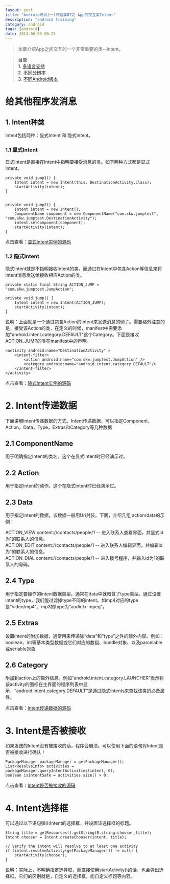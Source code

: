 ```yaml
---
layout: post
title: "Android培训(一)开始篇07之 App的交互类Intent"
description: "android training"
category: android
tags: [android]
date: 2014-06-03 09:25
---
```


> 本章介绍App之间交互的一个非常重要的类--Intent。

> **目录**  
> **1**. [多语言支持](#anchor1)  
> **2**. [不同分辨率](#anchor2)  
> **3**. [不同Android版本](#anchor3)  


<a name="anchor1"></a>
# 给其他程序发消息

## 1. Intent种类

Intent包括两种：显式Intent 和 隐式Intent。

### 1.1 显式Intent

显式Intent是直接在Intent中指明要接受消息的类。如下两种方式都是显式Intent。


    private void jump1() {
        Intent intent = new Intent(this, DestinationActivity.class);
        startActivity(intent);
    }   


    private void jump2() {
        Intent intent = new Intent();
        ComponentName component = new ComponentName("com.skw.jumptest", "com.skw.jumptest.DestinationActivity");
        intent.setComponent(component);
        startActivity(intent);
    }   

点击查看：[显式Intent实例的源码](TODO)



### 1.2 隐式Intent

隐式Intent就是不指明接收Intent的类，而通过在Intent中包含Action等信息来将Intent消息发送给接收相应Action的类。

    private static final String ACTION_JUMP = "com.skw.jumptest.JumpAction";

    private void jump() {
        Intent intent = new Intent(ACTION_JUMP);
        startActivity(intent);
    }   

说明：上面就是一个通过包含Action的Intent来发送消息的例子。需要格外注意的是，接受该Action的类，在定义的时候，manifest中需要添加"android.intent.category.DEFAULT"这个Category。下面是接收ACTION_JUMP的类在manifest中的声明。

    <activity android:name="DestinationActivity" >
        <intent-filter>
            <action android:name="com.skw.jumptest.JumpAction" />
            <category android:name="android.intent.category.DEFAULT"/>
        </intent-filter>
    </activity>


点击查看：[隐式Intent实例的源码](TODO)


# 2. Intent传递数据

下面讲解Intent传递数据的方式。Intent传递数据，可以指定Component，Action，Data，Type，Extras和Category等几种数据

## 2.1 ComponentName

用于明确指定Intent的类名。这个在显式Intent时已经演示过。


## 2.2 Action

用于指定Intent的动作。这个在隐式Intent时已经演示过。


## 2.3 Data

用于指定Intent的数据，该数据一般用Uri封装。下面，介绍几组 action/data的示例：

ACTION_VIEW content://contacts/people/1   -- 进入联系人查看界面，并显式id为1的联系人的信息。  
ACTION_EDIT content://contacts/people/1   -- 进入联系人编辑界面，并编辑id为1的联系人的信息。  
ACTION_DIAL content://contacts/people/1   -- 进入拨号程序，并输入id为1的联系人的号码。

## 2.4 Type

用于指定要操作的intent数据类型。通常在data中就暗含了type类型。通过设置intent的type，我们能过滤掉type不同的intent。如mp4对应的type是"video/mp4"，mp3的type为“audio/x-mpeg”。


## 2.5 Extras

设置intent的附加数据，通常用来传递除“data”和“type”之外的额外内容。例如：boolean、int等基本类型数据或它们对应的数组、bundle对象、以及parcelable或seriable对象

## 2.6 Category

附加到action上的额外信息。例如“android.intent.category.LAUNCHER”表示将该activity的图标在主界面的程序列表中显示，“android.intent.category.DEFAULT”是通过隐式intents来查找该类的必备属性。

点击查看：[Intent传递数据的源码](TODO)



# 3. Intent是否被接收

如果发送的Intent没有被接收的话，程序会崩溃。可以使用下面的语句对Intent是否被接收进行确认！

    PackageManager packageManager = getPackageManager();
    List<ResolveInfo> activities = packageManager.queryIntentActivities(intent, 0);
    boolean isIntentSafe = activities.size() > 0;

点击查看：[Intent是否被接收的源码](TODO)



# 4. Intent选择框

可以通过以下语句弹出Intent的选择框，并设置该选择框的标题。

    String title = getResources().getString(R.string.chooser_title);
    Intent chooser = Intent.createChooser(intent, title);

    // Verify the intent will resolve to at least one activity
    if (intent.resolveActivity(getPackageManager()) != null) {
        startActivity(chooser);
    }

说明：实际上，不明确指定选择框，而直接使用startActivity()的话，也会弹出选择框。它们的区别就是，自定义的选择框，能自定义标题等内容。


